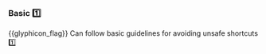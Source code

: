 <div id="title">

### Basic :one:

</div>

<span id="prereqs"></span>

<span id="outcomes">{{glyphicon_flag}} Can follow basic guidelines for avoiding unsafe shortcuts :one:</span>

<div id="body">

<include src="useDefaultBranch/unit-inParent-asPanel.md" boilerplate />
<include src="dontRecycleVarsOrParams/unit-inParent-asPanel.md" boilerplate />
<include src="avoidEmptyCatchBlocks/unit-inParent-asPanel.md" boilerplate />
<include src="deleteDeadCode/unit-inParent-asPanel.md" boilerplate />

</div>

<div id="extras">

<include src="exercises.md" />

</div>